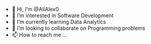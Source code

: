 - 👋 Hi, I’m @AliAlex0
- 👀 I’m interested in Software Development
- 🌱 I’m currently learning Data Analytics
- 💞️ I’m looking to collaborate on Programming problems
- 📫 How to reach me ...

<!---
AliAlex0/AliAlex0 is a ✨ special ✨ repository because its `README.md` (this file) appears on your GitHub profile.
You can click the Preview link to take a look at your changes.
--->
